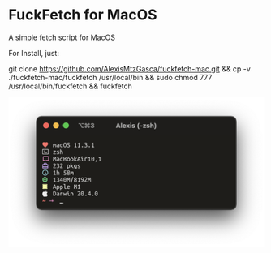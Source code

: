 # FuckFetch for MacOS

A simple fetch script for MacOS

For Install, just:

git clone https://github.com/AlexisMtzGasca/fuckfetch-mac.git && cp -v ./fuckfetch-mac/fuckfetch /usr/local/bin && sudo chmod 777 /usr/local/bin/fuckfetch && fuckfetch

![IMG](https://github.com/AlexisMtzGasca/fuckfetch-mac/blob/main/Captura%20de%20Pantalla%202021-05-17%20a%20la(s)%201.00.08%20a.m..png?raw=true)
